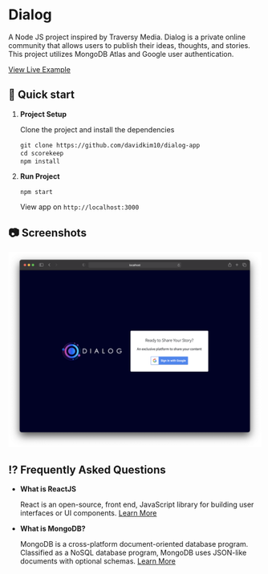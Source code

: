 # Dialog

A Node JS project inspired by Traversy Media. Dialog is a private online community that allows users to publish their ideas, thoughts, and stories. This project utilizes MongoDB Atlas and Google user authentication.

[View Live Example](https://simple-score.herokuapp.com/)

## 🚀 Quick start

1.  **Project Setup**

    Clone the project and install the dependencies

    ```shell
    git clone https://github.com/davidkim10/dialog-app
    cd scorekeep
    npm install
    ```

2.  **Run Project**

    ```shell
    npm start
    ```

    View app on `http://localhost:3000`

## 📷 Screenshots

![Screenshots](./public/screenshots/login.png)

## ⁉️ Frequently Asked Questions

- **What is ReactJS**

  React is an open-source, front end, JavaScript library for building user interfaces or UI components.
  <a href="https://reactjs.org/" target="_blank">Learn More</a>

- **What is MongoDB?**

  MongoDB is a cross-platform document-oriented database program. Classified as a NoSQL database program, MongoDB uses JSON-like documents with optional schemas. <a href="https://www.mongodb.com/" target="_blank">Learn More</a>
